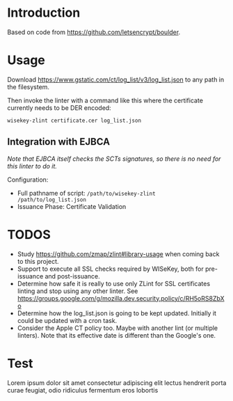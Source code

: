 # Introduction

Based on code from https://github.com/letsencrypt/boulder.

# Usage

Download https://www.gstatic.com/ct/log_list/v3/log_list.json to any path in the filesystem.

Then invoke the linter with a command like this where the certificate currently needs to be DER encoded:

```
wisekey-zlint certificate.cer log_list.json
```

## Integration with EJBCA

*Note that EJBCA itself checks the SCTs signatures, so there is no need for this linter to do it.*  

Configuration:
- Full pathname of script: `/path/to/wisekey-zlint /path/to/log_list.json`
- Issuance Phase: Certificate Validation

# TODOS 

- Study https://github.com/zmap/zlint#library-usage when coming back to this project.
- Support to execute all SSL checks required by WISeKey, both for pre-issuance and post-issuance.
- Determine how safe it is really to use only ZLint for SSL certificates linting and stop using any other linter. See https://groups.google.com/g/mozilla.dev.security.policy/c/RH5oRS8ZbXo
- Determine how the log_list.json is going to be kept updated. Initially it could be updated with a cron task.
- Consider the Apple CT policy too. Maybe with another lint (or multiple linters). Note that its effective date is different than the Google's one.

# Test
Lorem ipsum dolor sit amet consectetur adipiscing elit lectus hendrerit porta curae feugiat, odio ridiculus fermentum eros lobortis